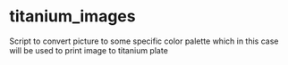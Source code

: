 # titanium_images
Script to convert picture to some specific color palette which in this case will be used to print image to titanium plate 

